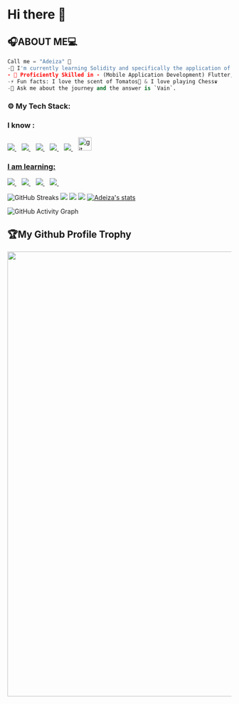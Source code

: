 # Hi there 👋

## 🎧ABOUT ME💻

```python
Call me = "Adeiza" 🤗
-🌱 I'm currently learning Solidity and specifically the application of Zero-Knowledge Proof 💫.
- 🌌 Proficiently Skilled in - (Mobile Application Development) Flutter, Dart (Data Analysis) - Python, Numpy, Pandas, PyTorch (Databases) - SQL, MySql.
-⚡ Fun facts: I love the scent of Tomatos🍅 & I love playing Chess♛
-💬 Ask me about the journey and the answer is `Vain`.
```


<h3 align="left">⚙ My Tech Stack:</h3>

### I know :

<a href="https://github.com/EmmanuelAdeiza">
    <img src="https://img.shields.io/badge/Flutter-E34F26?style=for-the-badge&logo=Flutter&logoColor=white" />
</a>&nbsp;&nbsp;
<a href="https://github.com/EmmanuelAdeiza">
    <img src="https://img.shields.io/badge/Dart-1572B6?style=for-the-badge&logo=css3&logoColor=white" />
</a>&nbsp;&nbsp;
<a href="https://github.com/EmmanuelAdeiza">
    <img src="https://img.shields.io/badge/Python-3776AB?style=for-the-badge&logo=python&logoColor=white" />
</a>&nbsp;&nbsp;
<a href="https://github.com/EmmanuelAdeiza">
    <img src="https://img.shields.io/badge/Django-323330?style=for-the-badge&logo=django&logoColor=F7DF1E" />
</a>&nbsp;&nbsp;

<a href="https://github.com/EmmanuelAdeiza">
    <img src="https://img.shields.io/badge/MySQL-00000F?style=for-the-badge&logo=mysql&logoColor=white" />
</a>&nbsp;&nbsp;


<a href="https://github.com/EmmanuelAdeiza">
    <img src="https://www.vectorlogo.zone/logos/git-scm/git-scm-icon.svg" alt="git" width="30" > 

  
  
### I am learning: <br>
  <a href="https://github.com/EmmanuelAdeiza">
    <img src="https://img.shields.io/badge/Solidity-00599C?style=for-the-badge&logo=Solidity&logoColor=white" />
</a>&nbsp;&nbsp;
  
  <a href="https://github.com/EmmanuelAdeiza">
    <img src="https://img.shields.io/badge/Circom-00000F?style=for-the-badge&logo=Circom&logoColor=white" />
</a>&nbsp;&nbsp;
  <a href="https://github.com/EmmanuelAdeiza">
    <img src="https://img.shields.io/badge/JavaScript-323330?style=for-the-badge&logo=javascript&logoColor=F7DF1E" />
</a>&nbsp;&nbsp;
  
  <a href="https://github.com/EmmanuelAdeiza">
    <img src="https://img.shields.io/badge/React-20232A?style=for-the-badge&logo=react&logoColor=61DAFB" />
</a>&nbsp;&nbsp;
  
  
<!--   <p align="left"> <a href="https://github.com/ryo-ma/github-profile-trophy"><img src="https://github-profile-trophy.vercel.app/?username=EmmanuelAdeiza&theme=dracula" alt="EmmanuelAdeiza" /></a> </p> -->

![GitHub Streaks](http://github-readme-streak-stats.herokuapp.com?user=EmmanuelAdeiza&theme=dracula&hide_border=true)
![](https://github-profile-summary-cards.vercel.app/api/cards/profile-details?username=EmmanuelAdeiza&theme=github_dark)
![](https://github-profile-summary-cards.vercel.app/api/cards/repos-per-language?username=EmmanuelAdeiza&theme=github_dark)
![](https://github-profile-summary-cards.vercel.app/api/cards/most-commit-language?username=EmmanuelAdeiza&theme=github_dark)
[![Adeiza's stats](https://github-readme-stats.vercel.app/api?username=EmmanuelAdeiza&show_icons=true&theme=github_dark)](https://github.com/EmmanuelAdeiza)
  
 
![GitHub Activity Graph](https://activity-graph.herokuapp.com/graph?username=EmmanuelAdeiza&theme=dracula) 
 
<h2>🏆My Github Profile Trophy</h2>
<img width=1000 src="https://github-profile-trophy.vercel.app/?username=EmmanuelAdeiza&column=7&theme=gruvbox&no-frame=true%22"/>

